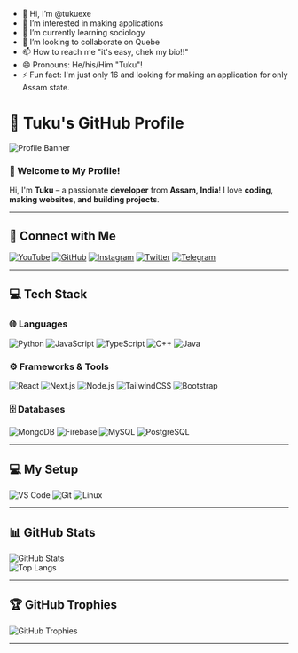 - 👋 Hi, I’m @tukuexe
- 👀 I’m interested in making applications
- 🌱 I’m currently learning sociology 
- 💞️ I’m looking to collaborate on Quebe
- 📫 How to reach me "it's easy, chek my bio!!"
- 😄 Pronouns: He/his/Him "Tuku"!
- ⚡ Fun fact: I'm just only 16 and looking for making an application for only Assam state.
# 🚀 Tuku's GitHub Profile  

![Profile Banner](https://github.com/tukuexe/tukuexe/blob/main/IMG_20250220_111328.jpg)  

### **👋 Welcome to My Profile!**  
Hi, I'm **Tuku** – a passionate **developer** from **Assam, India**! I love **coding, making websites, and building projects**.  

---

## **📡 Connect with Me**  
[![YouTube](https://img.shields.io/badge/YouTube-FF0000?style=for-the-badge&logo=youtube&logoColor=white)](https://youtube.com/@tukuexe)
[![GitHub](https://img.shields.io/badge/GitHub-181717?style=for-the-badge&logo=github&logoColor=white)](https://github.com/tukuexe)
[![Instagram](https://img.shields.io/badge/Instagram-E4405F?style=for-the-badge&logo=instagram&logoColor=white)](https://instagram.com/tuku.exe)
[![Twitter](https://img.shields.io/badge/Twitter-1DA1F2?style=for-the-badge&logo=twitter&logoColor=white)](https://twitter.com/tukuexe)
[![Telegram](https://img.shields.io/badge/Telegram-26A5E4?style=for-the-badge&logo=telegram&logoColor=white)](https://t.me/tukuexe)

---


## **💻 Tech Stack**  
### **🌐 Languages**  
![Python](https://img.shields.io/badge/Python-3776AB?style=for-the-badge&logo=python&logoColor=white)
![JavaScript](https://img.shields.io/badge/JavaScript-F7DF1E?style=for-the-badge&logo=javascript&logoColor=black)
![TypeScript](https://img.shields.io/badge/TypeScript-007ACC?style=for-the-badge&logo=typescript&logoColor=white)
![C++](https://img.shields.io/badge/C++-00599C?style=for-the-badge&logo=cplusplus&logoColor=white)
![Java](https://img.shields.io/badge/Java-ED8B00?style=for-the-badge&logo=java&logoColor=white)

### **⚙️ Frameworks & Tools**  
![React](https://img.shields.io/badge/React-20232A?style=for-the-badge&logo=react&logoColor=61DAFB)
![Next.js](https://img.shields.io/badge/Next.js-000000?style=for-the-badge&logo=next.js&logoColor=white)
![Node.js](https://img.shields.io/badge/Node.js-43853D?style=for-the-badge&logo=node.js&logoColor=white)
![TailwindCSS](https://img.shields.io/badge/TailwindCSS-06B6D4?style=for-the-badge&logo=tailwindcss&logoColor=white)
![Bootstrap](https://img.shields.io/badge/Bootstrap-7952B3?style=for-the-badge&logo=bootstrap&logoColor=white)

### **🗄️ Databases**  
![MongoDB](https://img.shields.io/badge/MongoDB-47A248?style=for-the-badge&logo=mongodb&logoColor=white)
![Firebase](https://img.shields.io/badge/Firebase-FFCA28?style=for-the-badge&logo=firebase&logoColor=black)
![MySQL](https://img.shields.io/badge/MySQL-4479A1?style=for-the-badge&logo=mysql&logoColor=white)
![PostgreSQL](https://img.shields.io/badge/PostgreSQL-336791?style=for-the-badge&logo=postgresql&logoColor=white)

---

## **💻 My Setup**  
![VS Code](https://img.shields.io/badge/VSCode-0078D4?style=for-the-badge&logo=visual%20studio%20code&logoColor=white)
![Git](https://img.shields.io/badge/Git-F05032?style=for-the-badge&logo=git&logoColor=white)
![Linux](https://img.shields.io/badge/Linux-FCC624?style=for-the-badge&logo=linux&logoColor=black)

---

## **📊 GitHub Stats**  
![GitHub Stats](https://github-readme-stats.vercel.app/api?username=tukuexe&show_icons=true&theme=radical)  
![Top Langs](https://github-readme-stats.vercel.app/api/top-langs/?username=tukuexe&layout=compact&theme=radical)  

---

## **🏆 GitHub Trophies**  
![GitHub Trophies](https://github-profile-trophy.vercel.app/?username=tukuexe&theme=radical&no-frame=true&margin-w=10)  

---
